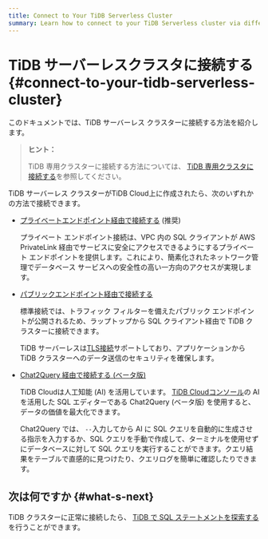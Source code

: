 ```yaml
---
title: Connect to Your TiDB Serverless Cluster
summary: Learn how to connect to your TiDB Serverless cluster via different methods.
---
```


# TiDB サーバーレスクラスタに接続する {#connect-to-your-tidb-serverless-cluster}

このドキュメントでは、TiDB サーバーレス クラスターに接続する方法を紹介します。

> **ヒント：**
>
> TiDB 専用クラスターに接続する方法については、 [TiDB 専用クラスタに接続する](/tidb-cloud/connect-to-tidb-cluster.md)を参照してください。

TiDB サーバーレス クラスターがTiDB Cloud上に作成されたら、次のいずれかの方法で接続できます。

-   [プライベートエンドポイント経由で接続する](/tidb-cloud/set-up-private-endpoint-connections-serverless.md) (推奨)

    プライベート エンドポイント接続は、VPC 内の SQL クライアントが AWS PrivateLink 経由でサービスに安全にアクセスできるようにするプライベート エンドポイントを提供します。これにより、簡素化されたネットワーク管理でデータベース サービスへの安全性の高い一方向のアクセスが実現します。

-   [パブリックエンドポイント経由で接続する](/tidb-cloud/connect-via-standard-connection-serverless.md)

    標準接続では、トラフィック フィルターを備えたパブリック エンドポイントが公開されるため、ラップトップから SQL クライアント経由で TiDB クラスターに接続できます。

    TiDB サーバーレスは[TLS接続](/tidb-cloud/secure-connections-to-serverless-clusters.md)サポートしており、アプリケーションから TiDB クラスターへのデータ送信のセキュリティを確保します。

-   [Chat2Query 経由で接続する (ベータ版)](/tidb-cloud/explore-data-with-chat2query.md)

    TiDB Cloudは人工知能 (AI) を活用しています。 [TiDB Cloudコンソール](https://tidbcloud.com/)の AI を活用した SQL エディターである Chat2Query (ベータ版) を使用すると、データの価値を最大化できます。

    Chat2Query では、 `--`入力してから AI に SQL クエリを自動的に生成させる指示を入力するか、SQL クエリを手動で作成して、ターミナルを使用せずにデータベースに対して SQL クエリを実行することができます。クエリ結果をテーブルで直感的に見つけたり、クエリログを簡単に確認したりできます。

## 次は何ですか {#what-s-next}

TiDB クラスターに正常に接続したら、 [TiDB で SQL ステートメントを探索する](/basic-sql-operations.md)を行うことができます。
